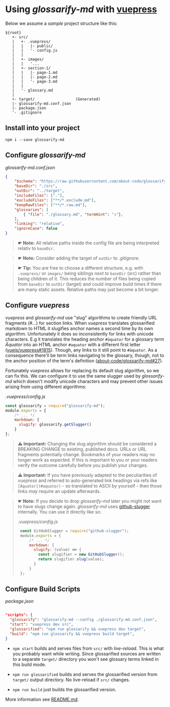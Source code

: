 # Using *glossarify-md* with [vuepress](https://vuepress.vuejs.org)

Below we assume a *sample* project structure like this:

```
${root}
   +- src/
   |   +- .vuepress/
   |   |   |- public/
   |   |   '- config.js
   |   |
   |   +- images/
   |   |   '...
   |   +- section-1/
   |   |   |- page-1.md
   |   |   |- page-2.md
   |   |   '- page-3.md
   |   |
   |   '- glossary.md
   |
   +- target/                  (Generated)
   |- glossarify-md.conf.json
   |- package.json
   '- .gitignore
```

## Install into your project

```
npm i --save glossarify-md
```

## Configure *glossarify-md*

*glossarify-md.conf.json*
```json
{
    "$schema": "https://raw.githubusercontent.com/about-code/glossarify-md/v1.0.0/conf.schema.json",
    "baseDir": "./src",
    "outDir": "../target",
    "includeFiles": ["."],
    "excludeFiles": ["**/*.exclude.md"],
    "keepRawFiles": ["**/*.raw.md"],
    "glossaries": [
        { "file": "./glossary.md", "termHint": "↴"},
    ],
    "linking": "relative",
    "ignoreCase": false
}
```

> **☛ Note:** All relative paths inside the config file are being interpreted
> relativ to `baseDir`.

> **☛ Note:** Consider adding the target of `outDir` to *.gitignore*.

> **☛ Tip:** You are free to choose a different structure, e.g. with `.vuepress/` or `images/` being siblings *next to* `baseDir` (src) rather than being children of it. This reduces the number of files being copied from `baseDir` to `outDir` (target) and could improve build times if there are many static assets. Relative paths may just become a bit longer.

## Configure *vuepress*

*vuepress* and *glossarify-md* use "slug" algorithms to create friendly URL fragments (#...) for section links. When *vuepress* translates glossarified markdown to HTML it slugifies anchor names a second time by its own algorithm. Unfortunately it does so inconsistently for links with unicode characters. E.g it translates the heading anchor `#äquator` for a glossary term *Äquator* into an HTML anchor `#aquator` with a different first letter ([vuejs/vuepress#1815](https://github.com/vuejs/vuepress/issues/1815)). Though, any links to it still point to `#äquator`. As a consequence there'll be term links navigating to the glossary, though, not to the anchor position of the term's definition ([about-code/glossarify-md#27](https://github.com/about-code/glossarify-md/issues/27)).

Fortunately *vuepress* allows for replacing its default slug algorithm, so we can fix this. We can configure it to use the same slugger used by *glossarify-md* which doesn't modify unicode characters and may prevent other issues arising from using different algorithms:

*.vuepress/config.js*
```js
const glossarify = require("glossarify-md");
module.exports = {
    /* ... */
    markdown: {
      slugify: glossarify.getSlugger()
    }
};
```
> **⚠ Important:** Changing the slug algorithm should be considered a BREAKING CHANGE to existing, published docs. URLs or URL fragments potentially change. Bookmarks of your readers may no longer work as expected. If this is important to you or your readers verify the outcome carefully before you publish your changes.

> **⚠ Important:**  If you have previously adapted to the peculiarities of *vuepress* and referred to auto-generated link headings via refs like `[Äquator](#aquator)` - so translated to ASCII by yourself - then those links *may* require an update afterwards.

> **☛ Note:** If you decide to drop *glossarify-md* later you might not want to have slugs change again. *glossarify-md* uses [github-slugger](https://npmjs.com/package/github-slugger) internally. You can use it directly like so:
>
>  *.vuepress/config.js*
>  ```js
>   const GitHubSlugger = require("github-slugger");
>   module.exports = {
>       /* ... */
>       markdown: {
>         slugify: (value) => {
>           const slugifier = new GitHubSlugger();
>           return slugifier.slug(value);
>         }
>       }
>   };
>  ```


## Configure Build Scripts

*package.json*
```json

"scripts": {
  "glossarify": "glossarify-md --config ./glossarify-md.conf.json",
  "start": "vuepress dev src",
  "glossarified": "npm run glossarify && vuepress dev target",
  "build": "npm run glossarify && vuepress build target",
}
```
- `npm start` builds and serves files from `src/` with *live-reload*. This is
what you probably want while writing. Since glossarified sources are written to
a separate `target/` directory you won't see glossary terms linked in this build mode.

- `npm run glossarified` builds and serves the glossarified version from `target/` output directory. No live-reload if `src/` changes.

- `npm run build` just builds the glossarified version.

More information see [README.md](../README.md).
